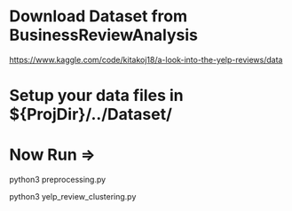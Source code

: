 # Download Dataset from BusinessReviewAnalysis
https://www.kaggle.com/code/kitakoj18/a-look-into-the-yelp-reviews/data
# Setup your data files in ${ProjDir}/../Dataset/

# Now Run => 
python3 preprocessing.py

python3 yelp_review_clustering.py



